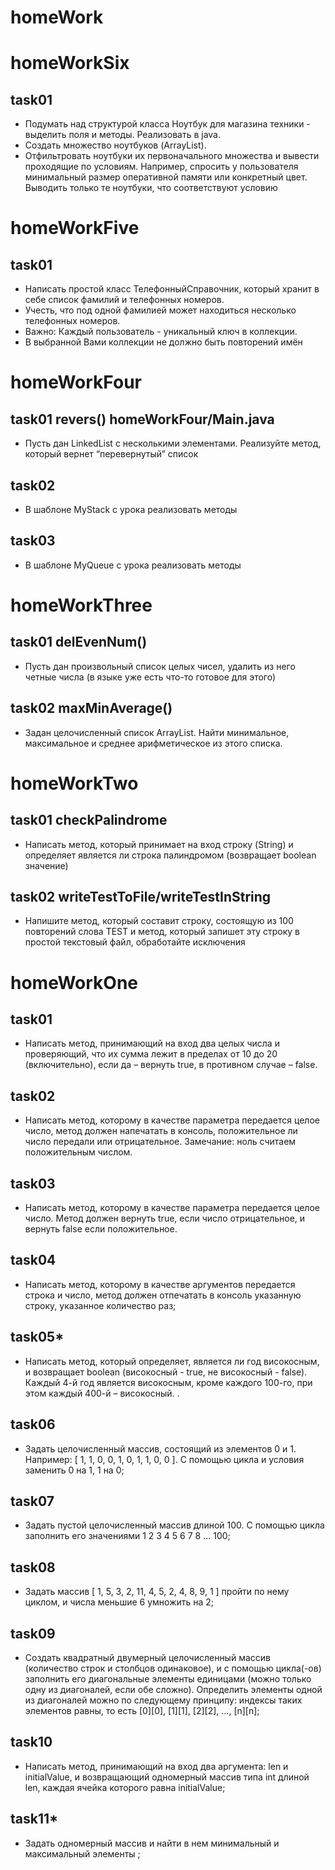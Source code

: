# homeWork

# homeWorkSix
## task01 
* Подумать над структурой класса Ноутбук для магазина техники - выделить поля и методы. Реализовать в java.
* Создать множество ноутбуков (ArrayList).
* Отфильтровать ноутбуки их первоначального множества и вывести проходящие по условиям. Например,
спросить у пользователя минимальный размер оперативной памяти или конкретный цвет. Выводить только те ноутбуки,
что соответствуют условию

# homeWorkFive
## task01
* Написать простой класс ТелефонныйСправочник, который хранит в себе список фамилий и телефонных номеров. 
* Учесть, что под одной фамилией может находиться несколько телефонных номеров. 
* Важно: Каждый пользователь - уникальный ключ в коллекции. 
* В выбранной Вами коллекции не должно быть повторений имён

# homeWorkFour
## task01 revers() homeWorkFour/Main.java
* Пусть дан LinkedList с несколькими элементами. Реализуйте метод, который вернет “перевернутый” список
## task02 
* В шаблоне MyStack с урока реализовать методы
## task03
* В шаблоне MyQueue с урока реализовать методы

# homeWorkThree
## task01 delEvenNum()
* Пусть дан произвольный список целых чисел, удалить из него четные числа (в языке уже есть что-то готовое для этого)
## task02 maxMinAverage()
* Задан целочисленный список ArrayList. Найти минимальное, максимальное и среднее арифметическое из этого списка.

# homeWorkTwo
## task01 checkPalindrome
* Написать метод, который принимает на вход строку (String) и определяет является ли строка палиндромом (возвращает boolean значение)
## task02 writeTestToFile/writeTestInString
* Напишите метод, который составит строку, состоящую из 100 повторений слова TEST и метод, который запишет эту строку в простой текстовый файл, обработайте исключения

# homeWorkOne
## task01 
* Написать метод, принимающий на вход два целых числа и проверяющий, что их сумма лежит в пределах от 10 до 20 (включительно), если да – вернуть true, в противном случае – false.
## task02 
* Написать метод, которому в качестве параметра передается целое число, метод должен напечатать в консоль, положительное ли число передали или отрицательное. Замечание: ноль считаем положительным числом.
## task03
* Написать метод, которому в качестве параметра передается целое число. Метод должен вернуть true, если число отрицательное, и вернуть false если положительное.
## task04
* Написать метод, которому в качестве аргументов передается строка и число, метод должен отпечатать в консоль указанную строку, указанное количество раз;
## task05*
* Написать метод, который определяет, является ли год високосным, и возвращает boolean (високосный - true, не високосный - false). Каждый 4-й год является високосным, кроме каждого 100-го, при этом каждый 400-й – високосный. .
## task06 
* Задать целочисленный массив, состоящий из элементов 0 и 1. Например: [ 1, 1, 0, 0, 1, 0, 1, 1, 0, 0 ]. С помощью цикла и условия заменить 0 на 1, 1 на 0;
## task07
* Задать пустой целочисленный массив длиной 100. С помощью цикла заполнить его значениями 1 2 3 4 5 6 7 8 … 100;
## task08 
* Задать массив [ 1, 5, 3, 2, 11, 4, 5, 2, 4, 8, 9, 1 ] пройти по нему циклом, и числа меньшие 6 умножить на 2;
## task09 
* Создать квадратный двумерный целочисленный массив (количество строк и столбцов одинаковое), и с помощью цикла(-ов) заполнить его диагональные элементы единицами (можно только одну из диагоналей, если обе сложно). Определить элементы одной из диагоналей можно по следующему принципу: индексы таких элементов равны, то есть [0][0], [1][1], [2][2], …, [n][n];
## task10 
* Написать метод, принимающий на вход два аргумента: len и initialValue, и возвращающий одномерный массив типа int длиной len, каждая ячейка которого равна initialValue;
## task11* 
* Задать одномерный массив и найти в нем минимальный и максимальный элементы ;
